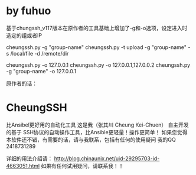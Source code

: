 # by fuhuo
基于chungssh_v117版本在原作者的工具基础上增加了-g和-o选项，设定进入时选定的组或者IP

cheungssh.py -g "group-name"
cheungssh.py -t upload -g "group-name" -s /local/file  -d /remote/dir



cheungssh.py -o 127.0.0.1
cheungssh.py -o 127.0.0.1,127.0.0.2
cheungssh.py -g "group-name" -o 127.0.0.1


原作者的话：

# CheungSSH
比Ansibel更好用的自动化工具
这是我（张其川 Cheung Kei-Chuen） 自主开发的基于 SSH协议的自动操作工具，比Ansible更轻量！操作更简单！
如果您觉得本软件还不错，有需要的话，请与我联系，包括有任何的使用疑问
我的QQ   2418731289

详细的用法介绍请： http://blog.chinaunix.net/uid-29295703-id-4663051.html
如果有任何试用疑问，请联系我！！
